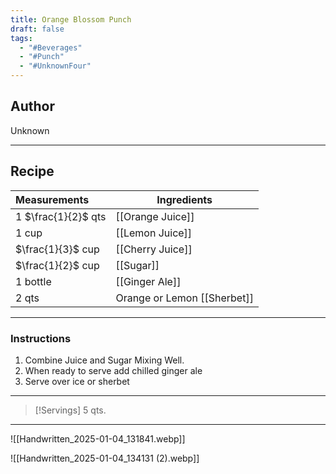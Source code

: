 ```yaml
---
title: Orange Blossom Punch
draft: false
tags:
  - "#Beverages"
  - "#Punch"
  - "#UnknownFour"
---
```

## Author
Unknown
___
## Recipe

| Measurements        | Ingredients                 |
| :------------------ | --------------------------- |
| 1 $\frac{1}{2}$ qts | [[Orange Juice]]            |
| 1 cup               | [[Lemon Juice]]             |
| $\frac{1}{3}$ cup   | [[Cherry Juice]]            |
| $\frac{1}{2}$  cup  | [[Sugar]]                   |
| 1 bottle            | [[Ginger Ale]]              |
| 2 qts               | Orange or Lemon [[Sherbet]] |
___
### Instructions
1. Combine Juice and Sugar Mixing Well.
2. When ready to serve add chilled ginger ale
3. Serve over ice or sherbet
___
>[!Servings]
>5 qts.

___
![[Handwritten_2025-01-04_131841.webp]]

![[Handwritten_2025-01-04_134131 (2).webp]]